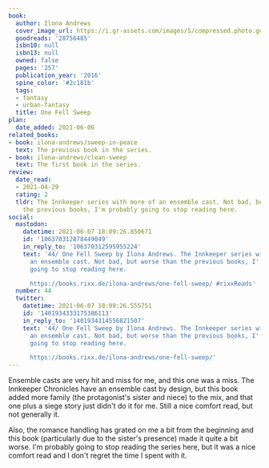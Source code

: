 ```yaml
---
book:
  author: Ilona Andrews
  cover_image_url: https://i.gr-assets.com/images/S/compressed.photo.goodreads.com/books/1478112786l/28756485._SY475_.jpg
  goodreads: '28756485'
  isbn10: null
  isbn13: null
  owned: false
  pages: '257'
  publication_year: '2016'
  spine_color: '#2c181b'
  tags:
  - fantasy
  - urban-fantasy
  title: One Fell Sweep
plan:
  date_added: 2021-06-06
related_books:
- book: ilona-andrews/sweep-in-peace
  text: The previous book in the series.
- book: ilona-andrews/clean-sweep
  text: The first book in the series.
review:
  date_read:
  - 2021-04-29
  rating: 2
  tldr: The Innkeeper series with more of an ensemble cast. Not bad, but worse than
    the previous books, I'm probably going to stop reading here.
social:
  mastodon:
    datetime: 2021-06-07 18:09:26.850671
    id: '106370312878449049'
    in_reply_to: '106370312595955224'
    text: '44/ One Fell Sweep by Ilona Andrews. The Innkeeper series with more of
      an ensemble cast. Not bad, but worse than the previous books, I''m probably
      going to stop reading here.

      https://books.rixx.de/ilona-andrews/one-fell-sweep/ #rixxReads'
  number: 44
  twitter:
    datetime: 2021-06-07 18:09:26.555751
    id: '1401934333175386113'
    in_reply_to: '1401934314556821507'
    text: '44/ One Fell Sweep by Ilona Andrews. The Innkeeper series with more of
      an ensemble cast. Not bad, but worse than the previous books, I''m probably
      going to stop reading here.

      https://books.rixx.de/ilona-andrews/one-fell-sweep/'
---
```


Ensemble casts are very hit and miss for me, and this one was a miss. The Innkeeper Chronicles have an ensemble cast by
design, but this book added more family (the protagonist's sister and niece) to the mix, and that one plus a siege story
just didn't do it for me. Still a nice comfort read, but not generally it.

Also, the romance handling has grated on me a bit from the beginning and this book (particularly due to the sister's
presence) made it quite a bit worse. I'm probably going to stop reading the series here, but it was a nice comfort read
and I don't regret the time I spent with it.
